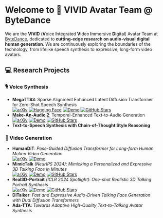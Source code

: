 # Welcome to 👾 VIVID Avatar Team @ ByteDance

We are the **VIVID** (**V**oice **I**ntegrated **V**ideo **I**mmersive **D**igital) Avatar Team at [ByteDance](https://www.bytedance.com/en/), dedicated to **cutting-edge research on audio-visual digital human generation**. We are continuously exploring the boundaries of the technology, from lifelike speech synthesis to expressive, long-form video avatars.

## 💻 Research Projects

### 🎙️ Voice Synthesis
- **MegaTTS3**: Sparse Alignment Enhanced Latent Diffusion Transformer for Zero-Shot Speech Synthesis   
  [![arXiv](https://img.shields.io/badge/arXiv-Paper-<COLOR>.svg)](https://arxiv.org/abs/2502.18924) 
 [![Hugging Face](https://img.shields.io/badge/%F0%9F%A4%97%20Hugging%20Face-blue?label=Demo)](https://huggingface.co/spaces/ByteDance/MegaTTS3) [![Demo](https://img.shields.io/badge/🚀%20Demo%20Page-blue)](https://sditdemo.github.io/sditdemo/) [![GitHub Stars](https://img.shields.io/github/stars/bytedance/MegaTTS3?style=social&label=GitHub+Stars)](https://github.com/bytedance/MegaTTS3)
- **Make-An-Audio 2**: Temporal-Enhanced Text-to-Audio Generation  
  [![arXiv](https://img.shields.io/badge/arXiv-Paper-<COLOR>.svg)](https://arxiv.org/abs/2305.18474) [![Demo](https://img.shields.io/badge/🚀%20Demo%20Page-blue)](https://make-an-audio-2.github.io/) [![GitHub Stars](https://img.shields.io/github/stars/bytedance/Make-An-Audio-2?style=social&label=GitHub+Stars)](https://github.com/bytedance/Make-An-Audio-2)
- **Text-to-Speech Synthesis with Chain-of-Thought Style Reasoning**

### 🎥 Video Generation
- **HumanDiT**: *Pose-Guided Diffusion Transformer for Long-form Human Motion Video Generation*  
  [![arXiv](https://img.shields.io/badge/arXiv-Paper-<COLOR>.svg)](https://arxiv.org/abs/2502.04847) [![Demo](https://img.shields.io/badge/🚀%20Demo%20Page-blue)](https://agnjason.github.io/HumanDiT-page/)
- **MimicTalk** *(NeurIPS 2024)*: *Mimicking a Personalized and Expressive 3D Talking Face in Minutes*  
  [![arXiv](https://img.shields.io/badge/arXiv-Paper-<COLOR>.svg)](https://arxiv.org/abs/2410.06734) [![Demo](https://img.shields.io/badge/🚀%20Demo%20Page-blue)](https://mimictalk.github.io/) [![GitHub Stars](https://img.shields.io/github/stars/yerfor/MimicTalk?style=social&label=GitHub+Stars)](https://github.com/yerfor/MimicTalk)
- **Real3D-Portrait** *(ICLR 2024 Spotlight)*: *One-shot Realistic 3D Talking Portrait Synthesis*  
   [![arXiv](https://img.shields.io/badge/arXiv-Paper-<COLOR>.svg)](https://arxiv.org/abs/2401.08503)  [![Demo](https://img.shields.io/badge/🚀%20Demo%20Page-blue)](https://real3dportrait.github.io/) [![GitHub Stars](https://img.shields.io/github/stars/yerfor/Real3DPortrait?style=social&label=GitHub+Stars)](https://github.com/yerfor/Real3DPortrait) 
- **DiTalker**: *Fast and Expressive Audio-Driven Talking Face Generation with Dual Diffusion Transformers*
- **Ada-TTA**: *Towards Adaptive High-Quality Text-to-Talking Avatar Synthesis*
